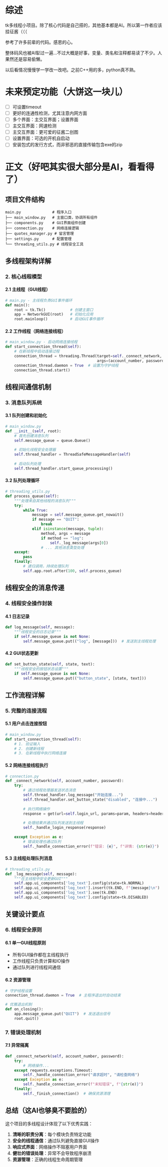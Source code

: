 # 综述
tk多线程小项目。除了核心代码是自己搭的，其他基本都是AI。所以第一作者应该挂征酱（（（

参考了许多前辈的代码。感恩的心。

整体码风也被AI犁过一遍...不过大概是好事，变量、类名和注释都易读了不少。人果然还是容易偷懒。

以后看情况慢慢学一学改一改吧。之前C++用的多，python真不熟。

# 未来预定功能（大饼这一块儿）
- [ ] 可设置timeout
- [ ] 更好的连通性检测，尤其注意内网方面
- [ ] 多个界面：主交互界面；设置界面
- [ ] 主交互界面：网速检测
- [ ] 主交互界面：更可爱的征酱二创图
- [ ] 设置界面：可选的开机自启动
- [ ] 安装包式的发行方式，而非邪恶的直接传输包含exe的zip

# 正文（好吧其实很大部分是AI，看看得了）
## 项目文件结构
```
main.py              # 程序入口
├── main_window.py   # 主窗口类，协调所有组件
├── components.py    # GUI界面组件创建
├── connection.py    # 网络连接逻辑
├── quotes_manager.py # 留言管理
├── settings.py      # 配置管理
└── threading_utils.py # 线程安全工具
```

## 多线程架构详解

### 2. **核心线程模型**

#### 2.1 主线程（GUI线程）
```python
# main.py - 主线程负责GUI事件循环
def main():
    root = tk.Tk()           # 创建主窗口
    app = NetworkGUI(root)   # 初始化应用
    root.mainloop()          # 启动GUI事件循环
```

#### 2.2 工作线程（网络连接线程）
```python
# main_window.py - 启动网络连接线程
def start_connection_thread(self):
    # 在新线程中启动连接过程
    connection_thread = threading.Thread(target=self._connect_network,
                                         args=(account_number, password))
    connection_thread.daemon = True  # 设置为守护线程
    connection_thread.start()
```

## 线程间通信机制

### 3. **消息队列系统**

#### 3.1 队列创建和初始化
```python
# main_window.py
def __init__(self, root):
    # 首先创建消息队列
    self.message_queue = queue.Queue()
    
    # 初始化线程安全处理器
    self.thread_handler = ThreadSafeMessageHandler(self)
    
    # 启动队列处理
    self.thread_handler.start_queue_processing()
```

#### 3.2 队列处理循环
```python
# threading_utils.py
def process_queue(self):
    """处理来自其他线程的消息队列"""
    try:
        while True:
            message = self.message_queue.get_nowait()
            if message == "QUIT":
                break
            elif isinstance(message, tuple):
                method, args = message
                if method == "log":
                    self._log_message(args[0])
                # ... 其他消息类型处理
    except:
        pass
    finally:
        # 递归调用，持续处理队列
        self.app.root.after(100, self.process_queue)
```

## 线程安全的消息传递

### 4. **线程安全操作封装**

#### 4.1 日志记录
```python
def log_message(self, message):
    """线程安全的日志记录"""
    if self.message_queue is not None:
        self.message_queue.put(("log", [message]))  # 发送到主线程处理
```

#### 4.2 GUI状态更新
```python
def set_button_state(self, state, text):
    """线程安全的按钮状态设置"""
    if self.message_queue is not None:
        self.message_queue.put(("button_state", [state, text]))
```

## 工作流程详解

### 5. **完整的连接流程**

#### 5.1 用户点击连接按钮
```python
# main_window.py
def start_connection_thread(self):
    # 1. 验证输入
    # 2. 创建新线程
    # 3. 在新线程中执行网络连接
```

#### 5.2 网络连接线程执行
```python
# connection.py
def _connect_network(self, account_number, password):
    try:
        # 通过线程处理器发送状态消息
        self.thread_handler.log_message("开始连接...")
        self.thread_handler.set_button_state("disabled", "连接中...")
        
        # 执行网络操作
        response = get(url=self.login_url, params=param, headers=headers)
        
        # 处理结果并通过队列发送到主线程
        self._handle_login_response(response)
        
    except Exception as e:
        # 错误处理也通过队列
        self._handle_connection_error(f"错误: {e}", f"详情: {str(e)}")
```

#### 5.3 主线程处理队列消息
```python
# threading_utils.py
def _log_message(self, message):
    """在主线程中安全更新GUI"""
    self.app.ui_components['log_text'].config(state=tk.NORMAL)
    self.app.ui_components['log_text'].insert(tk.END, f"{message}\n")
    self.app.ui_components['log_text'].see(tk.END)
    self.app.ui_components['log_text'].config(state=tk.DISABLED)
```

## 关键设计要点

### 6. **线程安全原则**

#### 6.1 单一GUI线程原则
- 所有GUI操作都在主线程执行
- 工作线程只负责计算和IO操作
- 通过队列进行线程间通信

#### 6.2 资源管理
```python
# 守护线程设置
connection_thread.daemon = True  # 主程序退出时自动结束

# 优雅退出机制
def on_closing():
    app.message_queue.put("QUIT")  # 发送退出信号
    root.quit()
```

### 7. **错误处理机制**

#### 7.1 异常隔离
```python
def _connect_network(self, account_number, password):
    try:
        # 网络操作...
    except requests.exceptions.Timeout:
        self._handle_connection_error("请求超时", "请检查网络")
    except Exception as e:
        self._handle_connection_error(f"未知错误", f"{str(e)}")
    finally:
        self._finish_connection()  # 确保资源清理
```

## 总结（这AI也够臭不要脸的）

这个项目的多线程设计体现了以下优秀实践：
1. **清晰的职责分离**：每个模块负责特定功能
2. **安全的线程通信**：通过队列避免直接GUI操作
3. **响应式界面**：网络操作不阻塞用户界面
4. **健壮的错误处理**：异常不会导致程序崩溃
5. **资源管理**：正确的线程生命周期管理

